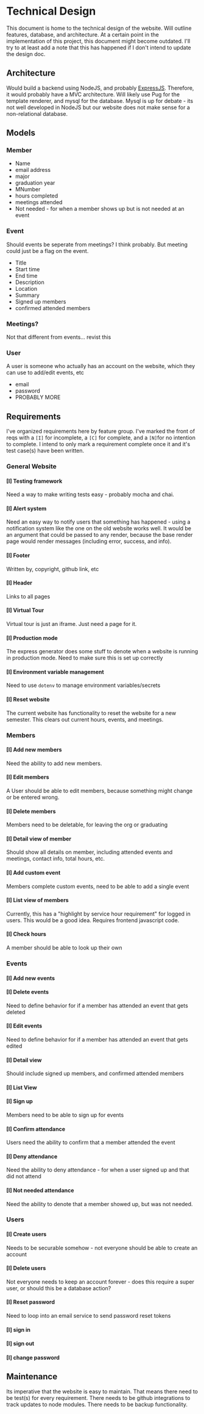 # Technical Design
This document is home to the technical design of the website. Will outline
features, database, and architecture. At a certain point in the implementation 
of this project, this document might become outdated. I'll try to at least
add a note that this has happened if I don't intend to update the design doc.

## Architecture
Would build a backend using NodeJS, and probably [ExpressJS](https://expressjs.com).
Therefore, it would probably have a MVC architecture. Will likely use Pug for the
template renderer, and mysql for the database. Mysql is up for debate - its not well
developed in NodeJS but our website does not make sense for a non-relational database.

## Models
### Member
* Name
* email address
* major
* graduation year
* MNumber
* hours completed
* meetings attended
* Not needed - for when a member shows up but is not needed at an event
### Event
Should events be seperate from meetings? I think probably. But meeting could just
be a flag on the event.
* Title
* Start time
* End time
* Description
* Location
* Summary
* Signed up members
* confirmed attended members
### Meetings?
Not that different from events... revist this 
### User
A user is someone who actually has an account on the website, which they can use
to add/edit events, etc
* email
* password
* PROBABLY MORE

## Requirements
I've organized requirements here by feature group. I've marked the front of reqs
with a `[I]` for incomplete, a `[C]` for complete, and a `[N]`for no intention to complete. I intend to only mark a requirement complete once it and it's test case(s)
have been written.

### General Website
#### [I] Testing framework
Need a way to make writing tests easy - probably mocha and chai.
#### [I] Alert system
Need an easy way to notify users that something has happened - using a notification system like the one on the old website works well. It would be an argument that could be passed to any render, because the base render page would render messages (including error, success, and info).
#### [I] Footer
Written by, copyright, github link, etc
#### [I] Header
Links to all pages
#### [I] Virtual Tour
Virtual tour is just an iframe. Just need a page for it.
#### [I] Production mode
The express generator does some stuff to denote when a website is running in production mode. Need to make sure this is set up correctly
#### [I] Environment variable management
Need to use `dotenv` to manage environment variables/secrets
#### [I] Reset website
The current website has functionality to reset the website for a new semester.
This clears out current hours, events, and meetings.

### Members
#### [I] Add new members
Need the ability to add new members.
#### [I] Edit members
A User should be able to edit members, because something might change or be entered
wrong.
#### [I] Delete members
Members need to be deletable, for leaving the org or graduating
#### [I] Detail view of member
Should show all details on member, including attended events and meetings, contact info, total hours, etc.
#### [I] Add custom event
Members complete custom events, need to be able to add a single event
#### [I] List view of members
Currently, this has a "highlight by service hour requirement" for logged in users. This would be a good idea. Requires frontend javascript code.
#### [I] Check hours
A member should be able to look up their own 

### Events
#### [I] Add new events
#### [I] Delete events
Need to define behavior for if a member has attended an event that gets deleted
#### [I] Edit events
Need to define behavior for if a member has attended an event that gets edited
#### [I] Detail view
Should include signed up members, and confirmed attended members
#### [I] List View
#### [I] Sign up
Members need to be able to sign up for events
#### [I] Confirm attendance
Users need the ability to confirm that a member attended the event
#### [I] Deny attendance
Need the ability to deny attendance - for when a user signed up and that did not
attend
#### [I] Not needed attendance
Need the ability to denote that a member showed up, but was not needed.

### Users
#### [I] Create users
Needs to be securable somehow - not everyone should be able to create an account
#### [I] Delete users
Not everyone needs to keep an account forever - does this require a super user,
or should this be a database action?
#### [I] Reset password
Need to loop into an email service to send password reset tokens
#### [I] sign in
#### [I] sign out
#### [I] change password

## Maintenance
Its imperative that the website is easy to maintain. That means there need to be
test(s) for every requirement. There needs to be github integrations to track
updates to node modules. There needs to be backup functionality. 